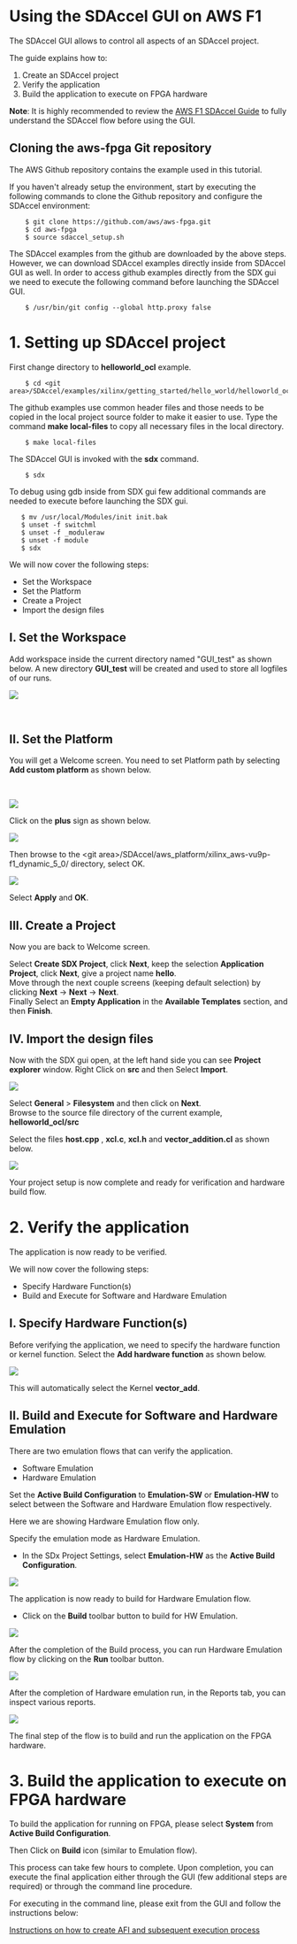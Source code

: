 # Using the SDAccel GUI on AWS F1

The SDAccel GUI allows to control all aspects of an SDAccel project. 

The guide explains how to:
1. Create an SDAccel project
1. Verify the application
1. Build the application to execute on FPGA hardware

**Note**: It is highly recommended to review the [AWS F1 SDAccel Guide](SDAccel_Guide_AWS_F1.md) to fully understand the SDAccel flow before using the GUI.

## Cloning the aws-fpga Git repository
The AWS Github repository contains the example used in this tutorial.  

If you haven't already setup the environment, start by executing the following commands to clone the Github repository and configure the SDAccel environment:
```
    $ git clone https://github.com/aws/aws-fpga.git
    $ cd aws-fpga                                      
    $ source sdaccel_setup.sh
```

The SDAccel examples from the github are downloaded by the above steps. However, we can download SDAccel examples directly inside from SDAccel GUI as well. In order to access github examples directly from the SDX gui we need to execute the following command before launching the SDAccel GUI. 

```
    $ /usr/bin/git config --global http.proxy false
```

# 1. Setting up SDAccel project

First change directory to **helloworld_ocl** example. 
```
    $ cd <git area>/SDAccel/examples/xilinx/getting_started/hello_world/helloworld_ocl
```
The github examples use common header files and those needs to be copied in the local project source folder to make it easier to use. 
Type the command **make local-files** to copy all necessary files in the local directory.
```
    $ make local-files
```
The SDAccel GUI is invoked with the **sdx** command.

```
    $ sdx
```

To debug using gdb inside from SDX gui few additional commands are needed to execute before launching the SDX gui. 

```
   $ mv /usr/local/Modules/init init.bak
   $ unset -f switchml
   $ unset -f _moduleraw
   $ unset -f module
   $ sdx
```
  
We will now cover the following steps: 	
 - Set the Workspace
 - Set the Platform
 - Create a Project
 - Import the design files

## I. Set the Workspace  
Add workspace inside the current directory named "GUI_test" as shown below. A new directory **GUI_test** will be created and used to store all logfiles of our runs.  
  
  
![](./figure/gui_fig_1.png)  

<br>
  
## II. Set the Platform
You will get a Welcome screen. You need to set Platform path by selecting **Add custom platform** as shown below.    
  
<br> 
  
![](./figure/gui_fig_2.JPG)  
  
  
  
Click on the **plus** sign as shown below.   
  

  
![](./figure/gui_fig_3.JPG)  
  
  

Then browse to the \<git area\>/SDAccel/aws_platform/xilinx_aws-vu9p-f1_dynamic_5_0/ directory, select OK.  


![](./figure/gui_fig_4_v1.JPG)  

Select **Apply** and **OK**.  

  
## III. Create a Project    
Now you are back to Welcome screen.  
  
Select **Create SDX Project**, click **Next**, keep the selection **Application Project**, click **Next**, give a project name **hello**.   
Move through the next couple screens (keeping default selection) by clicking **Next** -> **Next** -> **Next**.   
Finally Select an **Empty Application** in the **Available Templates** section, and then **Finish**.      

## IV. Import the design files  
Now with the SDX gui open, at the left hand side you can see **Project explorer** window. Right Click on **src** and then Select **Import**.   
   
![](./figure/gui_fig_5_v1.JPG) 

Select **General** > **Filesystem** and then click on **Next**.  
Browse to the source file directory of the current example, **helloworld_ocl/src**
  
Select the files **host.cpp** , **xcl.c**, **xcl.h** and **vector_addition.cl** as shown below.  

![](./figure/gui_fig_6.JPG)



  
Your project setup is now complete and ready for verification and hardware build flow. 
  
# 2. Verify the application

The application is now ready to be verified.

We will now cover the following steps: 	
 - Specify Hardware Function(s)
 - Build and Execute for Software and Hardware Emulation

## I. Specify Hardware Function(s)    

Before verifying the application, we need to specify the hardware function or kernel function. Select the **Add hardware function** as shown below.  

![](./figure/gui_fig_7_v1.JPG)  
  
This will automatically select the Kernel **vector_add**.  
  
  
## II. Build and Execute for Software and Hardware Emulation    

There are two emulation flows that can verify the application. 
- Software Emulation 
- Hardware Emulation

Set the **Active Build Configuration** to **Emulation-SW** or **Emulation-HW** to select between the Software and Hardware Emulation flow respectively.
  
Here we are showing Hardware Emulation flow only.   
	   
Specify the emulation mode as Hardware Emulation.  

- In the SDx Project Settings, select **Emulation-HW** as the **Active Build Configuration**.  

![](./figure/gui_fig_9_v1.JPG)


The application is now ready to build for Hardware Emulation flow. 

- Click on the **Build** toolbar button to build for HW Emulation.
 
![](./figure/gui_fig_10.JPG)

After the completion of the Build process, you can run Hardware Emulation flow by clicking on the **Run** toolbar button. 
 
![](./figure/gui_fig_11.JPG)

After the completion of Hardware emulation run, in the Reports tab, you can inspect various reports. 

![](./figure/gui_fig_12.JPG)


The final step of the flow is to build and run the application on the FPGA hardware.

# 3. Build the application to execute on FPGA hardware

To build the application for running on FPGA, please select **System** from **Active Build Configuration**.  
  
Then Click on **Build** icon (similar to Emulation flow).  
  
This process can take few hours to complete. Upon completion, you can execute the final application either through the GUI (few additional steps are required) or through the command line procedure. 

For executing in the command line, please exit from the GUI and follow the instructions below:

[Instructions on how to create AFI and subsequent execution process](../README.md#createafi)

[SDAccel_Guide]: ./SDAccel_Guide_AWS_F1.md
